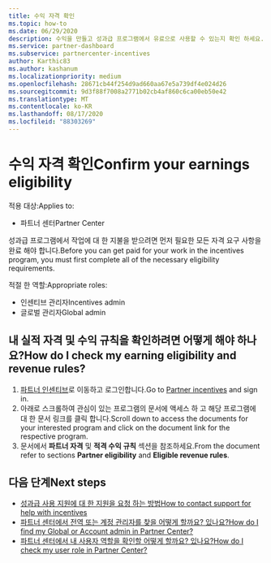 ```yaml
---
title: 수익 자격 확인
ms.topic: how-to
ms.date: 06/29/2020
description: 수익을 만들고 성과급 프로그램에서 유료으로 사용할 수 있는지 확인 하세요.
ms.service: partner-dashboard
ms.subservice: partnercenter-incentives
author: Karthic83
ms.author: kashanum
ms.localizationpriority: medium
ms.openlocfilehash: 28671cb44f254d9ad660aa67e5a739df4e024d26
ms.sourcegitcommit: 9d3f88f7008a2771b02cb4af860c6ca00eb50e42
ms.translationtype: MT
ms.contentlocale: ko-KR
ms.lasthandoff: 08/17/2020
ms.locfileid: "88303269"
---
```

# <a name="confirm-your-earnings-eligibility"></a><span data-ttu-id="24535-103">수익 자격 확인</span><span class="sxs-lookup"><span data-stu-id="24535-103">Confirm your earnings eligibility</span></span>

<span data-ttu-id="24535-104">적용 대상:</span><span class="sxs-lookup"><span data-stu-id="24535-104">Applies to:</span></span>

- <span data-ttu-id="24535-105">파트너 센터</span><span class="sxs-lookup"><span data-stu-id="24535-105">Partner Center</span></span>

<span data-ttu-id="24535-106">성과급 프로그램에서 작업에 대 한 지불을 받으려면 먼저 필요한 모든 자격 요구 사항을 완료 해야 합니다.</span><span class="sxs-lookup"><span data-stu-id="24535-106">Before you can get paid for your work in the incentives program, you must first complete all of the necessary eligibility requirements.</span></span>

<span data-ttu-id="24535-107">적절 한 역할:</span><span class="sxs-lookup"><span data-stu-id="24535-107">Appropriate roles:</span></span>

- <span data-ttu-id="24535-108">인센티브 관리자</span><span class="sxs-lookup"><span data-stu-id="24535-108">Incentives admin</span></span>
- <span data-ttu-id="24535-109">글로벌 관리자</span><span class="sxs-lookup"><span data-stu-id="24535-109">Global admin</span></span>

## <a name="how-do-i-check-my-earning-eligibility-and-revenue-rules"></a><span data-ttu-id="24535-110">내 실적 자격 및 수익 규칙을 확인하려면 어떻게 해야 하나요?</span><span class="sxs-lookup"><span data-stu-id="24535-110">How do I check my earning eligibility and revenue rules?</span></span>

1. <span data-ttu-id="24535-111">[파트너 인센티브](https://partner.microsoft.com/membership/partner-incentives)로 이동하고 로그인합니다.</span><span class="sxs-lookup"><span data-stu-id="24535-111">Go to [Partner incentives](https://partner.microsoft.com/membership/partner-incentives) and sign in.</span></span>
2. <span data-ttu-id="24535-112">아래로 스크롤하여 관심이 있는 프로그램의 문서에 액세스 하 고 해당 프로그램에 대 한 문서 링크를 클릭 합니다.</span><span class="sxs-lookup"><span data-stu-id="24535-112">Scroll down to access the documents for your interested program and click on the document link for the respective program.</span></span>
3. <span data-ttu-id="24535-113">문서에서 **파트너 자격** 및 **적격 수익 규칙** 섹션을 참조하세요.</span><span class="sxs-lookup"><span data-stu-id="24535-113">From the document refer to sections **Partner eligibility** and **Eligible revenue rules**.</span></span>

## <a name="next-steps"></a><span data-ttu-id="24535-114">다음 단계</span><span class="sxs-lookup"><span data-stu-id="24535-114">Next steps</span></span>

- [<span data-ttu-id="24535-115">성과급 사용 지원에 대 한 지원을 요청 하는 방법</span><span class="sxs-lookup"><span data-stu-id="24535-115">How to contact support for help with incentives</span></span>](https://support.microsoft.com/help/4014850)
- [<span data-ttu-id="24535-116">파트너 센터에서 전역 또는 계정 관리자를 찾을 어떻게 할까요? 있나요?</span><span class="sxs-lookup"><span data-stu-id="24535-116">How do I find my Global or Account admin in Partner Center?</span></span>](https://support.microsoft.com/help/4534519)
- [<span data-ttu-id="24535-117">파트너 센터에서 내 사용자 역할을 확인할 어떻게 할까요? 있나요?</span><span class="sxs-lookup"><span data-stu-id="24535-117">How do I check my user role in Partner Center?</span></span>](https://support.microsoft.com/help/4534700)
